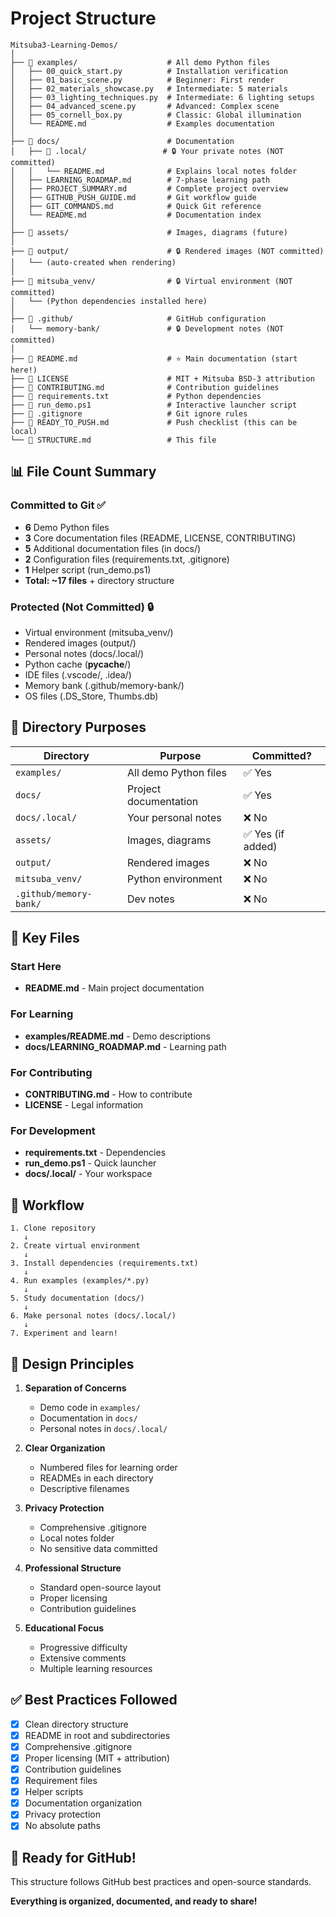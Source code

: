 # Project Structure

```
Mitsuba3-Learning-Demos/
│
├── 📁 examples/                    # All demo Python files
│   ├── 00_quick_start.py          # Installation verification
│   ├── 01_basic_scene.py          # Beginner: First render
│   ├── 02_materials_showcase.py   # Intermediate: 5 materials
│   ├── 03_lighting_techniques.py  # Intermediate: 6 lighting setups
│   ├── 04_advanced_scene.py       # Advanced: Complex scene
│   ├── 05_cornell_box.py          # Classic: Global illumination
│   └── README.md                  # Examples documentation
│
├── 📁 docs/                        # Documentation
│   ├── 📁 .local/                 # 🔒 Your private notes (NOT committed)
│   │   └── README.md              # Explains local notes folder
│   ├── LEARNING_ROADMAP.md        # 7-phase learning path
│   ├── PROJECT_SUMMARY.md         # Complete project overview
│   ├── GITHUB_PUSH_GUIDE.md       # Git workflow guide
│   ├── GIT_COMMANDS.md            # Quick Git reference
│   └── README.md                  # Documentation index
│
├── 📁 assets/                      # Images, diagrams (future)
│
├── 📁 output/                      # 🔒 Rendered images (NOT committed)
│   └── (auto-created when rendering)
│
├── 📁 mitsuba_venv/                # 🔒 Virtual environment (NOT committed)
│   └── (Python dependencies installed here)
│
├── 📁 .github/                     # GitHub configuration
│   └── memory-bank/               # 🔒 Development notes (NOT committed)
│
├── 📄 README.md                    # ⭐ Main documentation (start here!)
├── 📄 LICENSE                      # MIT + Mitsuba BSD-3 attribution
├── 📄 CONTRIBUTING.md              # Contribution guidelines
├── 📄 requirements.txt             # Python dependencies
├── 📄 run_demo.ps1                 # Interactive launcher script
├── 📄 .gitignore                   # Git ignore rules
├── 📄 READY_TO_PUSH.md             # Push checklist (this can be local)
└── 📄 STRUCTURE.md                 # This file
```

## 📊 File Count Summary

### Committed to Git ✅
- **6** Demo Python files
- **3** Core documentation files (README, LICENSE, CONTRIBUTING)
- **5** Additional documentation files (in docs/)
- **2** Configuration files (requirements.txt, .gitignore)
- **1** Helper script (run_demo.ps1)
- **Total: ~17 files** + directory structure

### Protected (Not Committed) 🔒
- Virtual environment (mitsuba_venv/)
- Rendered images (output/)
- Personal notes (docs/.local/)
- Python cache (__pycache__/)
- IDE files (.vscode/, .idea/)
- Memory bank (.github/memory-bank/)
- OS files (.DS_Store, Thumbs.db)

## 🎯 Directory Purposes

| Directory | Purpose | Committed? |
|-----------|---------|------------|
| `examples/` | All demo Python files | ✅ Yes |
| `docs/` | Project documentation | ✅ Yes |
| `docs/.local/` | Your personal notes | ❌ No |
| `assets/` | Images, diagrams | ✅ Yes (if added) |
| `output/` | Rendered images | ❌ No |
| `mitsuba_venv/` | Python environment | ❌ No |
| `.github/memory-bank/` | Dev notes | ❌ No |

## 📝 Key Files

### Start Here
- **README.md** - Main project documentation

### For Learning
- **examples/README.md** - Demo descriptions
- **docs/LEARNING_ROADMAP.md** - Learning path

### For Contributing
- **CONTRIBUTING.md** - How to contribute
- **LICENSE** - Legal information

### For Development
- **requirements.txt** - Dependencies
- **run_demo.ps1** - Quick launcher
- **docs/.local/** - Your workspace

## 🔄 Workflow

```
1. Clone repository
   ↓
2. Create virtual environment
   ↓
3. Install dependencies (requirements.txt)
   ↓
4. Run examples (examples/*.py)
   ↓
5. Study documentation (docs/)
   ↓
6. Make personal notes (docs/.local/)
   ↓
7. Experiment and learn!
```

## 📐 Design Principles

1. **Separation of Concerns**
   - Demo code in `examples/`
   - Documentation in `docs/`
   - Personal notes in `docs/.local/`

2. **Clear Organization**
   - Numbered files for learning order
   - READMEs in each directory
   - Descriptive filenames

3. **Privacy Protection**
   - Comprehensive .gitignore
   - Local notes folder
   - No sensitive data committed

4. **Professional Structure**
   - Standard open-source layout
   - Proper licensing
   - Contribution guidelines

5. **Educational Focus**
   - Progressive difficulty
   - Extensive comments
   - Multiple learning resources

## ✅ Best Practices Followed

- [x] Clean directory structure
- [x] README in root and subdirectories
- [x] Comprehensive .gitignore
- [x] Proper licensing (MIT + attribution)
- [x] Contribution guidelines
- [x] Requirement files
- [x] Helper scripts
- [x] Documentation organization
- [x] Privacy protection
- [x] No absolute paths

## 🚀 Ready for GitHub!

This structure follows GitHub best practices and open-source standards.

**Everything is organized, documented, and ready to share!**
